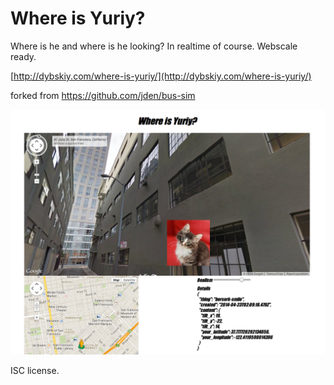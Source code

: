 Where is Yuriy?
=======

Where is he and where is he looking? In realtime of course. Webscale ready.

[http://dybskiy.com/where-is-yuriy/](http://dybskiy.com/where-is-yuriy/)

forked from https://github.com/jden/bus-sim 

![screenshot.png](screenshot.png)

ISC license.
